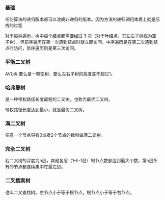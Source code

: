 

### 基础

任何算法的递归版本都可以改成非递归的版本。因为方法的递归调用本质上就是压栈的过程

对于每种遍历，树中每个结点都需要经过 3 次（对于叶结点，其左右子树视为空子树），但前序遍历在第一次遇到结点时就立即访问，中序遍历是在第二次遇到结点时访问，后序遍历则是第三次访问。



### 平衡二叉树

AVL树.要么是一颗空树，要么左右子树的高度差不超过1。

### 哈弗曼树

是一种带权路径长度最短的二叉树，也称为最优二叉树。

带权路径长度达到最小，就是最优二叉树。

### 满二叉树

任意一个节点只有0或者2个节点的数叫做满二叉树。

### 完全二叉树

若二叉树的深度为h层，其他各层（1-h-1层）的节点数都达到最大个数，第h层所有的节点都连续集中在最左边。

### 二叉搜索树

也叫二叉查找树。左节点小于等于根节点，根节点小于等于右节点。







